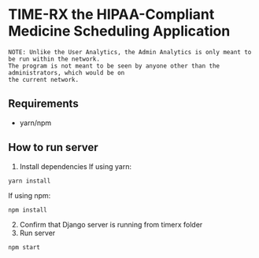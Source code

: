 # TIME-RX the HIPAA-Compliant Medicine Scheduling Application

```
NOTE: Unlike the User Analytics, the Admin Analytics is only meant to be run within the network.
The program is not meant to be seen by anyone other than the administrators, which would be on
the current network.
```

## Requirements
* yarn/npm

## How to run server
1. Install dependencies
If using yarn:
```
yarn install
```
If using npm:
```
npm install
```
2. Confirm that Django server is running from timerx folder
3. Run server
```
npm start
```